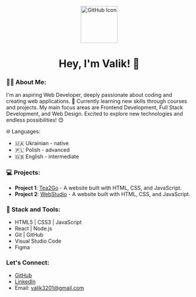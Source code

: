<div align="center">
  
<picture>
  <source media="(prefers-color-scheme: dark)" srcset="https://upload.wikimedia.org/wikipedia/commons/2/24/Github_logo_svg.svg">
  <source media="(prefers-color-scheme: light)" srcset="https://simpleicons.org/icons/github.svg">
  <img alt="GitHub Icon" src="https://simpleicons.org/icons/github.svg" width="100">
</picture>

  <h1>
    Hey, I'm Valik! 👋
  </h1>
</div>

### 👨‍💻 About Me:
I'm an aspiring Web Developer, deeply passionate about coding and creating web applications. 🚀 Currently learning new skills through courses and projects. My main focus areas are Frontend Development, Full Stack Development, and Web Design. Excited to explore new technologies and endless possibilities! 😊

🌐 Languages: 
- 🇺🇦 Ukrainian - native 
- 🇵🇱 Polish - advanced
- 🇬🇧 English - intermediate

### 💻 Projects:
<!-- TO DO: add projcets later -->
- **Project 1**: [Tea2Go](https://valik3201.github.io/Tea2Go/) - A website built with HTML, CSS, and JavaScript.
- **Project 2**: [WebStudio]() - A website built with HTML, CSS, and JavaScript.


### 🧩 Stack and Tools:
- HTML5 | CSS3 | JavaScript
- React | Node.js
- Git | GitHub
- Visual Studio Code
- Figma
  
<!--  ### GitHub Stats:
![Valik's GitHub Stats](https://github-readme-stats.vercel.app/api?username=Valik3201&show_icons=true&count_private=true&hide_border=true) -->

### Let's Connect:
- [GitHub](https://github.com/Valik3201)
- [LinkedIn](https://www.linkedin.com/in/valentynchernetskyi/)
- Email: valik3201@gmail.com
